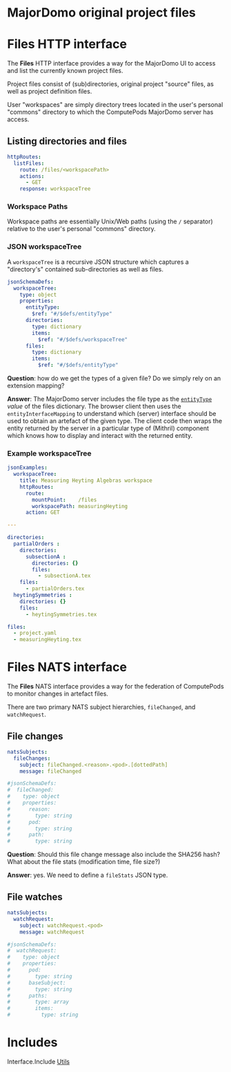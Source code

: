 # MajorDomo original project files

<!-- toc -->

# Files HTTP interface

The **Files** HTTP interface provides a way for the MajorDomo UI to access
and list the currently known project files.

Project files consist of (sub)directories, original project "source"
files, as well as project definition files.

User "workspaces" are simply directory trees located in the user's
personal "commons" directory to which the ComputePods MajorDomo server has
access.

## Listing directories and files

```yaml
httpRoutes:
  listFiles:
    route: /files/<workspacePath>
    actions:
      - GET
    response: workspaceTree
```
### Workspace Paths

Workspace paths are essentially Unix/Web paths (using the `/` separator)
relative to the user's personal "commons" directory.

### JSON workspaceTree

A `workspaceTree` is a recursive JSON structure which captures a
"directory's" contained sub-directories as well as files.

```yaml
jsonSchemaDefs:
  workspaceTree:
    type: object
    properties:
      entityType:
        $ref: "#/$defs/entityType"
      directories:
        type: dictionary
        items:
          $ref: "#/$defs/workspaceTree"
      files:
        type: dictionary
        items:
          $ref: "#/$defs/entityType"
```

**Question**: how do we get the types of a given file? Do we simply rely
on an extension mapping?

**Answer**: The MajorDomo server includes the file type as the
[`entityType`](Utils.md#entity-types) *value* of the files dictionary. The
browser client then uses the `entityInterfaceMapping` to understand which
(server) interface should be used to obtain an artefact of the given type.
The client code then wraps the entity returned by the server in a
particular type of (Mithril) component which knows how to display and
interact with the returned entity.

### Example workspaceTree

```yaml
jsonExamples:
  workspaceTree:
    title: Measuring Heyting Algebras workspace
    httpRoutes:
      route:
        mountPoint:    /files
        workspacePath: measuringHeyting
      action: GET

---

directories:
  partialOrders :
    directories:
      subsectionA :
        directories: {}
        files:
          - subsectionA.tex
    files:
      - partialOrders.tex
  heytingSymmetries :
    directories: {}
    files:
      - heytingSymmetries.tex

files:
  - project.yaml
  - measuringHeyting.tex

```


# Files NATS interface

The **Files** NATS interface provides a way for the federation of
ComputePods to monitor changes in artefact files.

There are two primary NATS subject hierarchies, `fileChanged`, and
`watchRequest`.

## File changes

```yaml
natsSubjects:
  fileChanges:
    subject: fileChanged.<reason>.<pod>.[dottedPath]
    message: fileChanged
```

```yaml
#jsonSchemaDefs:
#  fileChanged:
#    type: object
#    properties:
#      reason:
#        type: string
#      pod:
#        type: string
#      path:
#        type: string
```

**Question**: Should this file change message also include the SHA256
hash? What about the file stats (modification time, file size?)

**Answer**: yes. We need to define a `fileStats` JSON type.

## File watches

```yaml
natsSubjects:
  watchRequest:
    subject: watchRequest.<pod>
    message: watchRequest
```

```yaml
#jsonSchemaDefs:
#  watchRequest:
#    type: object
#    properties:
#      pod:
#        type: string
#      baseSubject:
#        type: string
#      paths:
#        type: array
#        items:
#          type: string
```


# Includes

Interface.Include [Utils](Utils.md)

